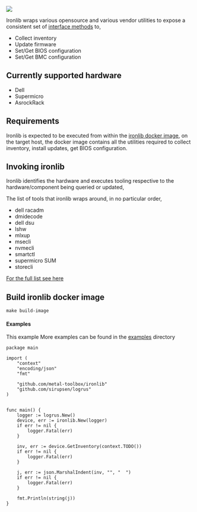 ![](https://img.shields.io/badge/Stability-Maintained-green.svg)

Ironlib wraps various opensource and various vendor utilities to expose a consistent set of [interface methods](https://github.com/metal-toolbox/ironlib/blob/main/model/interface.go) to,

 - Collect inventory
 - Update firmware
 - Set/Get BIOS configuration
 - Set/Get BMC configuration

## Currently supported hardware

- Dell
- Supermicro
- AsrockRack

## Requirements

Ironlib is expected to be executed from within the [ironlib docker image](Dockerfile), on the target host,
the docker image contains all the utilities required to collect inventory, install updates, get BIOS configuration.

## Invoking ironlib

Ironlib identifies the hardware and executes tooling respective to the hardware/component being queried or updated,

The list of tools that ironlib wraps around, in no particular order,

- dell racadm
- dmidecode
- dell dsu
- lshw
- mlxup
- msecli
- nvmecli
- smartctl
- supermicro SUM
- storecli

 [For the full list see here](https://github.com/metal-toolbox/ironlib/tree/main/utils)


## Build ironlib docker image

`make build-image`


#### Examples


This example 
More examples can be found in the [examples](examples/) directory
```
package main

import (
	"context"
	"encoding/json"
	"fmt"

	"github.com/metal-toolbox/ironlib"
	"github.com/sirupsen/logrus"
)


func main() {
	logger := logrus.New()
	device, err := ironlib.New(logger)
	if err != nil {
		logger.Fatal(err)
	}

	inv, err := device.GetInventory(context.TODO())
	if err != nil {
		logger.Fatal(err)
	}

	j, err := json.MarshalIndent(inv, "", "  ")
	if err != nil {
		logger.Fatal(err)
	}

	fmt.Println(string(j))
}

```
